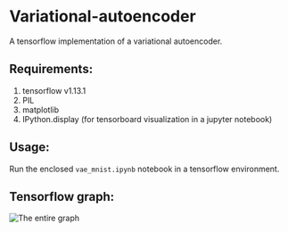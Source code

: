 # Variational-autoencoder
A tensorflow implementation of a variational autoencoder.

## Requirements:
1. tensorflow v1.13.1
2. PIL
3. matplotlib
4. IPython.display (for tensorboard visualization in a jupyter notebook)

## Usage:
Run the enclosed `vae_mnist.ipynb` notebook in a tensorflow environment.

## Tensorflow graph:
![The entire graph](variational-autoencoder/blob/master/encoder.png?raw=true "encoder")
